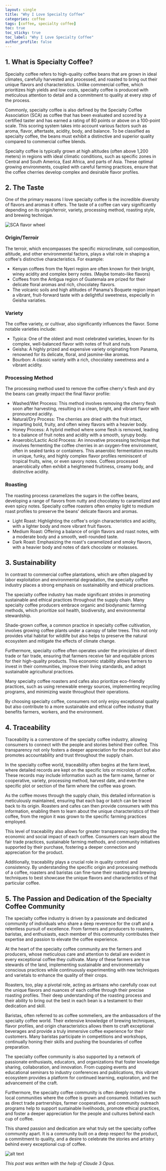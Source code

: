 ```yaml
---
layout: single
title: "Why I Love Specialty Coffee"
categories: coffee
tags: [coffee, specialty coffee]
toc: true
toc_sticky: true
toc_label: "Why I Love Specialty Coffee"
author_profile: false
---
```


## 1. What is Specialty Coffee?

Specialty coffee refers to high-quality coffee beans that are grown in ideal climates, carefully harvested and processed, and roasted to bring out their unique flavors and characteristics. Unlike commercial coffee, which prioritizes high yields and low costs, specialty coffee is produced with meticulous attention to detail and a commitment to quality at every step of the process.

Commonly, specialty coffee is also defined by the Specialty Coffee Association (SCA) as coffee that has been evaluated and scored by a certified taster and has earned a rating of 80 points or above on a 100-point scale. This scoring system takes into account various factors such as aroma, flavor, aftertaste, acidity, body, and balance. To be classified as specialty coffee, the beans must exhibit a distinctive and superior quality compared to commercial coffee blends.

Specialty coffee is typically grown at high altitudes (often above 1,200 meters) in regions with ideal climatic conditions, such as specific zones in Central and South America, East Africa, and parts of Asia. These optimal growing environments, coupled with careful farming practices, ensure that the coffee cherries develop complex and desirable flavor profiles.

## 2. The Taste

One of the primary reasons I love specialty coffee is the incredible diversity of flavors and aromas it offers. The taste of a coffee can vary significantly depending on its origin/terroir, variety, processing method, roasting style, and brewing technique.

![SCA flavor wheel](/images/2024-04-27-specialty-coffee/image.png)

### Origin/Terroir

The terroir, which encompasses the specific microclimate, soil composition, altitude, and other environmental factors, plays a vital role in shaping a coffee's distinctive characteristics. For example:

- Kenyan coffees from the Nyeri region are often known for their bright, winey acidity and complex berry notes. (Maybe tomato-like flavors)
- Coffees from the Antigua region of Guatemala are prized for their delicate floral aromas and rich, chocolatey flavors.
- The volcanic soils and high altitudes of Panama's Boquete region impart a vibrant, fruit-forward taste with a delightful sweetness, especially in Geisha variaties.

### Variety

The coffee variety, or cultivar, also significantly influences the flavor. Some notable varieties include:

- Typica: One of the oldest and most celebrated varieties, known for its complex, well-balanced flavor with notes of fruit and nuts.
- Geisha: A highly prized and expensive variety originating from Panama, renowned for its delicate, floral, and jasmine-like aromas.
- Bourbon: A classic variety with a rich, chocolatey sweetness and a vibrant acidity.

### Processing Method

The processing method used to remove the coffee cherry's flesh and dry the beans can greatly impact the final flavor profile:

- Washed/Wet Process: This method involves removing the cherry flesh soon after harvesting, resulting in a clean, bright, and vibrant flavor with pronounced acidity.
- Natural/Dry Process: The cherries are dried with the fruit intact, imparting bold, fruity, and often winey flavors with a heavier body.
- Honey Process: A hybrid method where some flesh is removed, leading to a balance of fruit notes and acidity with a smooth, syrupy body.
- Anaerobic/Lactic Acid Process: An innovative processing technique that involves fermenting the coffee cherries in an oxygen-free environment, often in sealed tanks or containers. This anaerobic fermentation results in unique, funky, and highly complex flavor profiles reminiscent of tropical fruits, wine, or even savory notes. Coffees processed anaerobically often exhibit a heightened fruitiness, creamy body, and distinctive acidity.

### Roasting

The roasting process caramelizes the sugars in the coffee beans, developing a range of flavors from nutty and chocolatey to caramelized and even spicy notes. Specialty coffee roasters often employ light to medium roast profiles to preserve the beans' delicate flavors and aromas.

- Light Roast: Highlighting the coffee's origin characteristics and acidity, with a lighter body and more vibrant fruit flavors.
- Medium Roast: Offering a balance of origin flavors and roast notes, with a moderate body and a smooth, well-rounded taste.
- Dark Roast: Emphasizing the roast's caramelized and smoky flavors, with a heavier body and notes of dark chocolate or molasses.

## 3. Sustainability

In contrast to commercial coffee plantations, which are often plagued by labor exploitation and environmental degradation, the specialty coffee industry places a strong emphasis on sustainability and ethical practices.

The specialty coffee industry has made significant strides in promoting sustainable and ethical practices throughout the supply chain. Many specialty coffee producers embrace organic and biodynamic farming methods, which prioritize soil health, biodiversity, and environmental stewardship.

Shade-grown coffee, a common practice in specialty coffee cultivation, involves growing coffee plants under a canopy of taller trees. This not only provides vital habitat for wildlife but also helps to preserve the natural ecosystem and mitigate the effects of climate change.

Furthermore, specialty coffee often operates under the principles of direct trade or fair trade, ensuring that farmers receive fair and equitable prices for their high-quality products. This economic stability allows farmers to invest in their communities, improve their living standards, and adopt sustainable agricultural practices.

Many specialty coffee roasters and cafes also prioritize eco-friendly practices, such as using renewable energy sources, implementing recycling programs, and minimizing waste throughout their operations.

By choosing specialty coffee, consumers not only enjoy exceptional quality but also contribute to a more sustainable and ethical coffee industry that benefits farmers, workers, and the environment.

## 4. Traceability

Traceability is a cornerstone of the specialty coffee industry, allowing consumers to connect with the people and stories behind their coffee. This transparency not only fosters a deeper appreciation for the product but also promotes accountability and trust throughout the supply chain.

In the specialty coffee world, traceability often begins at the farm level, where detailed records are kept on the specific lots or microlots of coffee. These records may include information such as the farm name, farmer or cooperative, variety, processing method, harvest date, and even the specific plot or section of the farm where the coffee was grown.

As the coffee moves through the supply chain, this detailed information is meticulously maintained, ensuring that each bag or batch can be traced back to its origin. Roasters and cafes can then provide consumers with this information, enabling them to learn about the unique characteristics of their coffee, from the region it was grown to the specific farming practices employed.

This level of traceability also allows for greater transparency regarding the economic and social impact of each coffee. Consumers can learn about the fair trade practices, sustainable farming methods, and community initiatives supported by their purchase, fostering a deeper connection and appreciation for the product.

Additionally, traceability plays a crucial role in quality control and consistency. By understanding the specific origin and processing methods of a coffee, roasters and baristas can fine-tune their roasting and brewing techniques to best showcase the unique flavors and characteristics of that particular coffee.

## 5. The Passion and Dedication of the Specialty Coffee Community

The specialty coffee industry is driven by a passionate and dedicated community of individuals who share a deep reverence for the craft and a relentless pursuit of excellence. From farmers and producers to roasters, baristas, and enthusiasts, each member of this community contributes their expertise and passion to elevate the coffee experience.

At the heart of the specialty coffee community are the farmers and producers, whose meticulous care and attention to detail are evident in every exceptional coffee they cultivate. Many of these farmers are true stewards of the land, implementing sustainable and environmentally conscious practices while continuously experimenting with new techniques and varietals to enhance the quality of their crops.

Roasters, too, play a pivotal role, acting as artisans who carefully coax out the unique flavors and nuances of each coffee through their precise roasting profiles. Their deep understanding of the roasting process and their ability to bring out the best in each bean is a testament to their dedication and skill.

Baristas, often referred to as coffee sommeliers, are the ambassadors of the specialty coffee world. Their extensive knowledge of brewing techniques, flavor profiles, and origin characteristics allows them to craft exceptional beverages and provide a truly immersive coffee experience for their customers. Many baristas participate in competitions and workshops, continually honing their skills and pushing the boundaries of coffee preparation.

The specialty coffee community is also supported by a network of passionate enthusiasts, educators, and organizations that foster knowledge sharing, collaboration, and innovation. From cupping events and educational seminars to industry conferences and publications, this vibrant ecosystem provides a platform for continued learning, exploration, and the advancement of the craft.

Furthermore, the specialty coffee community is often deeply rooted in the local communities where the coffee is grown and consumed. Initiatives such as direct trade partnerships, farmer cooperatives, and community outreach programs help to support sustainable livelihoods, promote ethical practices, and foster a deeper appreciation for the people and cultures behind each cup of coffee.

This shared passion and dedication are what truly set the specialty coffee community apart. It is a community built on a deep respect for the product, a commitment to quality, and a desire to celebrate the stories and artistry behind every exceptional cup of coffee.

![alt text](/images/2024-04-27-specialty-coffee/image-1.png)

_This post was written with the help of Claude 3 Opus._
